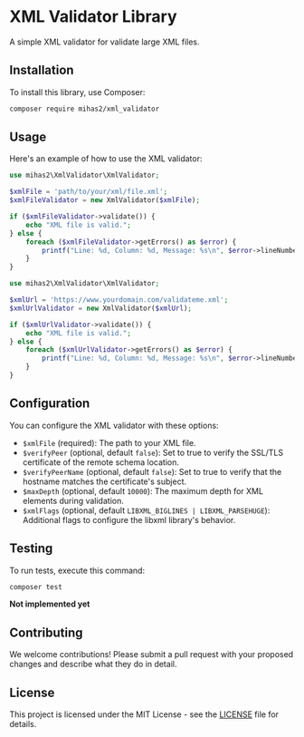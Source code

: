 
# XML Validator Library

A simple XML validator for validate large XML files.

## Installation

To install this library, use Composer:

```bash
composer require mihas2/xml_validator
```

## Usage

Here's an example of how to use the XML validator:

```php
use mihas2\XmlValidator\XmlValidator;

$xmlFile = 'path/to/your/xml/file.xml';
$xmlFileValidator = new XmlValidator($xmlFile);

if ($xmlFileValidator->validate()) {
    echo "XML file is valid.";
} else {
    foreach ($xmlFileValidator->getErrors() as $error) {
        printf("Line: %d, Column: %d, Message: %s\n", $error->lineNumber, $error->columnNumber, $error->message);
    }
}

```

```php
use mihas2\XmlValidator\XmlValidator;

$xmlUrl = 'https://www.yourdomain.com/validateme.xml';
$xmlUrlValidator = new XmlValidator($xmlUrl);

if ($xmlUrlValidator->validate()) {
    echo "XML file is valid.";
} else {
    foreach ($xmlUrlValidator->getErrors() as $error) {
        printf("Line: %d, Column: %d, Message: %s\n", $error->lineNumber, $error->columnNumber, $error->message);
    }
}

```

## Configuration

You can configure the XML validator with these options:

- `$xmlFile` (required): The path to your XML file.
- `$verifyPeer` (optional, default `false`): Set to true to verify the SSL/TLS certificate of the remote schema location.
- `$verifyPeerName` (optional, default `false`): Set to true to verify that the hostname matches the certificate's subject.
- `$maxDepth` (optional, default `10000`): The maximum depth for XML elements during validation.
- `$xmlFlags` (optional, default `LIBXML_BIGLINES | LIBXML_PARSEHUGE`): Additional flags to configure the libxml library's behavior.

## Testing

To run tests, execute this command:

```bash
composer test
```
 **Not implemented yet**

## Contributing

We welcome contributions! Please submit a pull request with your proposed changes and describe what they do in detail.

## License

This project is licensed under the MIT License - see the [LICENSE](LICENSE) file for details.
```
